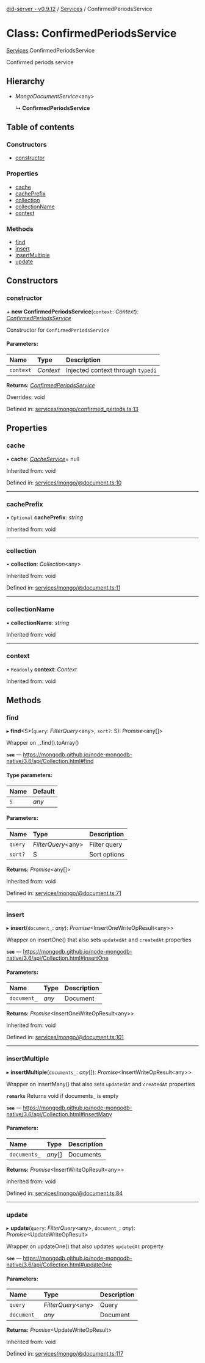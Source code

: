 [did-server - v0.9.12](../README.md) / [Services](../modules/services.md) / ConfirmedPeriodsService

# Class: ConfirmedPeriodsService

[Services](../modules/services.md).ConfirmedPeriodsService

Confirmed periods service

## Hierarchy

* *MongoDocumentService*<any\>

  ↳ **ConfirmedPeriodsService**

## Table of contents

### Constructors

- [constructor](services.confirmedperiodsservice.md#constructor)

### Properties

- [cache](services.confirmedperiodsservice.md#cache)
- [cachePrefix](services.confirmedperiodsservice.md#cacheprefix)
- [collection](services.confirmedperiodsservice.md#collection)
- [collectionName](services.confirmedperiodsservice.md#collectionname)
- [context](services.confirmedperiodsservice.md#context)

### Methods

- [find](services.confirmedperiodsservice.md#find)
- [insert](services.confirmedperiodsservice.md#insert)
- [insertMultiple](services.confirmedperiodsservice.md#insertmultiple)
- [update](services.confirmedperiodsservice.md#update)

## Constructors

### constructor

\+ **new ConfirmedPeriodsService**(`context`: *Context*): [*ConfirmedPeriodsService*](services.confirmedperiodsservice.md)

Constructor for `ConfirmedPeriodsService`

#### Parameters:

Name | Type | Description |
:------ | :------ | :------ |
`context` | *Context* | Injected context through `typedi`    |

**Returns:** [*ConfirmedPeriodsService*](services.confirmedperiodsservice.md)

Overrides: void

Defined in: [services/mongo/confirmed_periods.ts:13](https://github.com/Puzzlepart/did/blob/dev/server/services/mongo/confirmed_periods.ts#L13)

## Properties

### cache

• **cache**: [*CacheService*](services.cacheservice.md)= null

Inherited from: void

Defined in: [services/mongo/@document.ts:10](https://github.com/Puzzlepart/did/blob/dev/server/services/mongo/@document.ts#L10)

___

### cachePrefix

• `Optional` **cachePrefix**: *string*

Inherited from: void

___

### collection

• **collection**: *Collection*<any\>

Inherited from: void

Defined in: [services/mongo/@document.ts:11](https://github.com/Puzzlepart/did/blob/dev/server/services/mongo/@document.ts#L11)

___

### collectionName

• **collectionName**: *string*

Inherited from: void

___

### context

• `Readonly` **context**: *Context*

Inherited from: void

## Methods

### find

▸ **find**<S\>(`query`: *FilterQuery*<any\>, `sort?`: S): *Promise*<any[]\>

Wrapper on _.find().toArray()

**`see`** — https://mongodb.github.io/node-mongodb-native/3.6/api/Collection.html#find

#### Type parameters:

Name | Default |
:------ | :------ |
`S` | *any* |

#### Parameters:

Name | Type | Description |
:------ | :------ | :------ |
`query` | *FilterQuery*<any\> | Filter query   |
`sort?` | S | Sort options    |

**Returns:** *Promise*<any[]\>

Inherited from: void

Defined in: [services/mongo/@document.ts:71](https://github.com/Puzzlepart/did/blob/dev/server/services/mongo/@document.ts#L71)

___

### insert

▸ **insert**(`document_`: *any*): *Promise*<InsertOneWriteOpResult<any\>\>

Wrapper on insertOne() that also sets `updatedAt` and `createdAt` properties

**`see`** — https://mongodb.github.io/node-mongodb-native/3.6/api/Collection.html#insertOne

#### Parameters:

Name | Type | Description |
:------ | :------ | :------ |
`document_` | *any* | Document    |

**Returns:** *Promise*<InsertOneWriteOpResult<any\>\>

Inherited from: void

Defined in: [services/mongo/@document.ts:101](https://github.com/Puzzlepart/did/blob/dev/server/services/mongo/@document.ts#L101)

___

### insertMultiple

▸ **insertMultiple**(`documents_`: *any*[]): *Promise*<InsertWriteOpResult<any\>\>

Wrapper on insertMany() that also sets `updatedAt` and `createdAt` properties

**`remarks`** Returns void if documents_ is empty

**`see`** — https://mongodb.github.io/node-mongodb-native/3.6/api/Collection.html#insertMany

#### Parameters:

Name | Type | Description |
:------ | :------ | :------ |
`documents_` | *any*[] | Documents    |

**Returns:** *Promise*<InsertWriteOpResult<any\>\>

Inherited from: void

Defined in: [services/mongo/@document.ts:84](https://github.com/Puzzlepart/did/blob/dev/server/services/mongo/@document.ts#L84)

___

### update

▸ **update**(`query`: *FilterQuery*<any\>, `document_`: *any*): *Promise*<UpdateWriteOpResult\>

Wrapper on updateOne() that also updates `updatedAt` property

**`see`** — https://mongodb.github.io/node-mongodb-native/3.6/api/Collection.html#updateOne

#### Parameters:

Name | Type | Description |
:------ | :------ | :------ |
`query` | *FilterQuery*<any\> | Query   |
`document_` | *any* | Document    |

**Returns:** *Promise*<UpdateWriteOpResult\>

Inherited from: void

Defined in: [services/mongo/@document.ts:117](https://github.com/Puzzlepart/did/blob/dev/server/services/mongo/@document.ts#L117)
